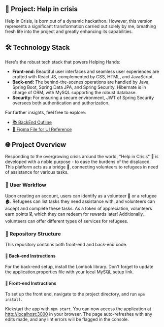 ## 🚀 Project: Help in crisis 

Help in Crisis, is born out of a dynamic hackathon. However, this version represents a significant transformation carried out solely by me, breathing fresh life into the project and greatly enhancing its capabilities.


## 🛠 Technology Stack 

Here's the robust tech stack that powers Helping Hands:

- **Front-end:** Beautiful user interfaces and seamless user experiences are crafted with React.JS, complemented by CSS, HTML, and JavaScript.
- **Back-end:** The behind-the-scenes operations are handled by Java, Spring Boot, Spring Data JPA, and Spring Security. Hibernate is in charge of ORM, with MySQL supporting the robust database.
- **Security:** For ensuring a secure environment, JWT of Spring Security oversees both authentication and authorization.

For further insights, feel free to explore:

- [📚 BackEnd Outline](https://docs.google.com/document/d/1pgtW-NFbun-nKecuqgLSbR2x_gjZmIZBduBiUMCeeX4/edit?usp=sharing)
- [🎨 Figma File for UI Reference](https://www.figma.com/file/2e0ElWXZPi900USZGpu3P5/Untitled?type=design&node-id=0%3A1&mode=design&t=NkCCmRh0wVsYsct1-1)

## 🌐 Project Overview

Responding to the overgrowing crisis around the world, "Help in Crisis" 👐 is developed with a noble purpose - to ease the burdens of the displaced. This platform acts as a bridge 🌉, connecting volunteers to refugees in need of assistance for various tasks.

### 👥 User Workflow

Upon creating an account, users can identify as a volunteer 🦸 or a refugee 🏠. Refugees can list tasks they need assistance with, and volunteers can accept and complete these tasks. As a token of appreciation, volunteers earn points 🎖️, which they can redeem for rewards later! Additionally, volunteers can offer different types of services for refugees.

### 📂 Repository Structure

This repository contains both front-end and back-end code.

#### 🔧 Back-end Instructions

For the back-end setup, install the Lombok library. Don't forget to update the application.properties file with your local MySQL setup link.

#### 🎨 Front-end Instructions

To set up the front end, navigate to the project directory, and run `npm install`.

Kickstart the app with `npm start`. You can now access the application at [http://localhost:3000](http://localhost:3001) in your browser. The page auto-refreshes with any edits made, and any lint errors will be flagged in the console.
